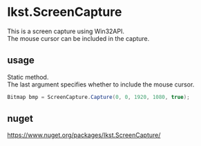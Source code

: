 # Ikst.ScreenCapture
This is a screen capture using Win32API.  
The mouse cursor can be included in the capture.  

## usage
Static method.  
The last argument specifies whether to include the mouse cursor.
```c#
Bitmap bmp = ScreenCapture.Capture(0, 0, 1920, 1080, true);
```

## nuget
https://www.nuget.org/packages/Ikst.ScreenCapture/
